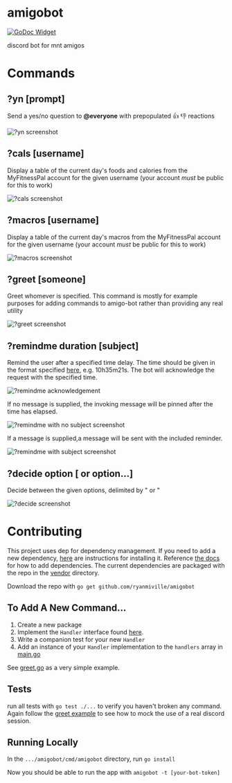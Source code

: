 # amigobot
[![GoDoc Widget]][GoDoc]

discord bot for mnt amigos
# Commands
## ?yn [prompt]
Send a yes/no question to **@everyone** with prepopulated 👍 👎 reactions

![?yn screenshot](https://user-images.githubusercontent.com/2359050/38431566-a448d60e-3992-11e8-8f07-0c017d839bbc.png)
## ?cals [username]
Display a table of the current day's foods and calories from the MyFitnessPal account for the given username (your account _must_ be public for this to work)

![?cals screenshot](https://user-images.githubusercontent.com/2359050/38431591-b908c16c-3992-11e8-82a7-2272a7133183.png)
## ?macros [username]
Display a table of the current day's macros from the MyFitnessPal account for the given username (your account _must_ be public for this to work) 

![?macros screenshot](https://user-images.githubusercontent.com/2359050/38431608-c639a45a-3992-11e8-8696-b8e2a9d14e29.png)
## ?greet [someone]
Greet whomever is specified. This command is mostly for example purposes for adding commands to amigo-bot rather than providing any real utility

![?greet screenshot](https://user-images.githubusercontent.com/2359050/38431625-d3920ade-3992-11e8-91d0-3bb0b22d3f99.png)

## ?remindme duration [subject]
Remind the user after a specified time delay. The time should be given in the format specified [here](https://golang.org/pkg/time/#ParseDuration), e.g. 10h35m21s. The bot will acknowledge the request with the specified time.

![?remindme acknowledgement](https://user-images.githubusercontent.com/42191246/43987787-99a95fe6-9cf4-11e8-84ae-f3b06cd131d5.PNG)

If no message is supplied, the invoking message will be pinned after the time has elapsed. 

![?remindme with no subject screenshot](https://user-images.githubusercontent.com/42191246/43987786-999c9d92-9cf4-11e8-833c-47fef41bfde5.PNG)

If a message is supplied,a message will be sent with the included reminder.

![?remindme with subject screenshot](https://user-images.githubusercontent.com/42191246/43987788-99b82116-9cf4-11e8-8fe9-407febd0b850.PNG)

## ?decide option [ or option...] 
Decide between the given options, delimited by " or "

![?decide screenshot](https://user-images.githubusercontent.com/42191246/44006290-06b7a35c-9e50-11e8-9007-281e72530a9d.png)

# Contributing
This project uses dep for dependency management. If you need to add a new dependency, [here](https://golang.github.io/dep/docs/installation.html) are instructions for installing it. Reference [the docs](https://golang.github.io/dep/docs/daily-dep.html#adding-a-new-dependency) for how to add dependencies. The current dependencies are packaged with the repo in the [vendor](https://github.com/ryanmiville/amigobot/tree/master/vendor) directory.


Download the repo with `go get github.com/ryanmiville/amigobot`

## To Add A New Command...
1. Create a new package
2. Implement the `Handler` interface found [here](handler.go).
3. Write a companion test for your new `Handler`
3. Add an instance of your `Handler` implementation to the `handlers` array in [main.go](cmd/amigobot/main.go)

See [greet.go](greet/greet.go) as a very simple example.

## Tests
run all tests with `go test ./...` to verify you haven't broken any command. Again follow the [greet example](greet/greet_test.go) to see how to mock the use of a real discord session.

## Running Locally
In the `.../amigobot/cmd/amigobot` directory, run `go install`

Now you should be able to run the app with `amigobot -t [your-bot-token]`

[GoDoc]: https://godoc.org/github.com/ryanmiville/amigobot
[GoDoc Widget]: https://godoc.org/github.com/ryanmiville/amigobot?status.svg
